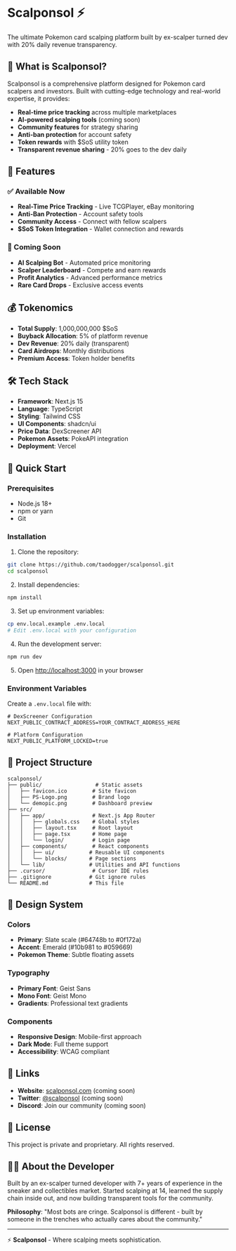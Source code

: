 # Scalponsol ⚡

The ultimate Pokemon card scalping platform built by ex-scalper turned dev with 20% daily revenue transparency.

## 🎯 What is Scalponsol?

Scalponsol is a comprehensive platform designed for Pokemon card scalpers and investors. Built with cutting-edge technology and real-world expertise, it provides:

- **Real-time price tracking** across multiple marketplaces
- **AI-powered scalping tools** (coming soon)
- **Community features** for strategy sharing
- **Anti-ban protection** for account safety
- **Token rewards** with $SoS utility token
- **Transparent revenue sharing** - 20% goes to the dev daily

## 🚀 Features

### ✅ Available Now
- **Real-Time Price Tracking** - Live TCGPlayer, eBay monitoring
- **Anti-Ban Protection** - Account safety tools
- **Community Access** - Connect with fellow scalpers
- **$SoS Token Integration** - Wallet connection and rewards

### 🚀 Coming Soon
- **AI Scalping Bot** - Automated price monitoring
- **Scalper Leaderboard** - Compete and earn rewards
- **Profit Analytics** - Advanced performance metrics
- **Rare Card Drops** - Exclusive access events

## 💰 Tokenomics

- **Total Supply**: 1,000,000,000 $SoS
- **Buyback Allocation**: 5% of platform revenue
- **Dev Revenue**: 20% daily (transparent)
- **Card Airdrops**: Monthly distributions
- **Premium Access**: Token holder benefits

## 🛠️ Tech Stack

- **Framework**: Next.js 15
- **Language**: TypeScript
- **Styling**: Tailwind CSS
- **UI Components**: shadcn/ui
- **Price Data**: DexScreener API
- **Pokemon Assets**: PokeAPI integration
- **Deployment**: Vercel

## 🚀 Quick Start

### Prerequisites
- Node.js 18+
- npm or yarn
- Git

### Installation

1. Clone the repository:
```bash
git clone https://github.com/taodogger/scalponsol.git
cd scalponsol
```

2. Install dependencies:
```bash
npm install
```

3. Set up environment variables:
```bash
cp env.local.example .env.local
# Edit .env.local with your configuration
```

4. Run the development server:
```bash
npm run dev
```

5. Open [http://localhost:3000](http://localhost:3000) in your browser

### Environment Variables

Create a `.env.local` file with:

```env
# DexScreener Configuration
NEXT_PUBLIC_CONTRACT_ADDRESS=YOUR_CONTRACT_ADDRESS_HERE

# Platform Configuration
NEXT_PUBLIC_PLATFORM_LOCKED=true
```

## 📁 Project Structure

```
scalponsol/
├── public/                 # Static assets
│   ├── favicon.ico        # Site favicon
│   ├── PS-Logo.png        # Brand logo
│   └── demopic.png        # Dashboard preview
├── src/
│   ├── app/               # Next.js App Router
│   │   ├── globals.css    # Global styles
│   │   ├── layout.tsx     # Root layout
│   │   ├── page.tsx       # Home page
│   │   └── login/         # Login page
│   ├── components/        # React components
│   │   ├── ui/           # Reusable UI components
│   │   └── blocks/       # Page sections
│   └── lib/              # Utilities and API functions
├── .cursor/               # Cursor IDE rules
├── .gitignore            # Git ignore rules
└── README.md             # This file
```

## 🎨 Design System

### Colors
- **Primary**: Slate scale (#64748b to #0f172a)
- **Accent**: Emerald (#10b981 to #059669)
- **Pokemon Theme**: Subtle floating assets

### Typography
- **Primary Font**: Geist Sans
- **Mono Font**: Geist Mono
- **Gradients**: Professional text gradients

### Components
- **Responsive Design**: Mobile-first approach
- **Dark Mode**: Full theme support
- **Accessibility**: WCAG compliant

## 🔗 Links

- **Website**: [scalponsol.com](https://scalponsol.com) (coming soon)
- **Twitter**: [@scalponsol](https://twitter.com/scalponsol) (coming soon)
- **Discord**: Join our community (coming soon)

## 📄 License

This project is private and proprietary. All rights reserved.

## 👨‍💻 About the Developer

Built by an ex-scalper turned developer with 7+ years of experience in the sneaker and collectibles market. Started scalping at 14, learned the supply chain inside out, and now building transparent tools for the community.

**Philosophy**: "Most bots are cringe. Scalponsol is different - built by someone in the trenches who actually cares about the community."

---

⚡ **Scalponsol** - Where scalping meets sophistication.